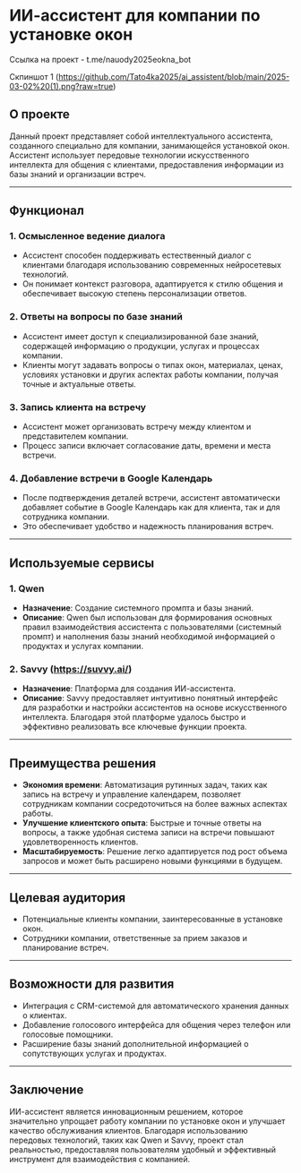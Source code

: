 # ИИ-ассистент для компании по установке окон

Ссылка на проект - t.me/nauody2025eokna_bot

Скпиншот 1 (https://github.com/Tato4ka2025/ai_assistent/blob/main/2025-03-02%20(1).png?raw=true)
## О проекте

Данный проект представляет собой интеллектуального ассистента, созданного специально для компании, занимающейся установкой окон. Ассистент использует передовые технологии искусственного интеллекта для общения с клиентами, предоставления информации из базы знаний и организации встреч.

---

## Функционал

### 1. **Осмысленное ведение диалога**
   - Ассистент способен поддерживать естественный диалог с клиентами благодаря использованию современных нейросетевых технологий.
   - Он понимает контекст разговора, адаптируется к стилю общения и обеспечивает высокую степень персонализации ответов.

### 2. **Ответы на вопросы по базе знаний**
   - Ассистент имеет доступ к специализированной базе знаний, содержащей информацию о продукции, услугах и процессах компании.
   - Клиенты могут задавать вопросы о типах окон, материалах, ценах, условиях установки и других аспектах работы компании, получая точные и актуальные ответы.

### 3. **Запись клиента на встречу**
   - Ассистент может организовать встречу между клиентом и представителем компании.
   - Процесс записи включает согласование даты, времени и места встречи.

### 4. **Добавление встречи в Google Календарь**
   - После подтверждения деталей встречи, ассистент автоматически добавляет событие в Google Календарь как для клиента, так и для сотрудника компании.
   - Это обеспечивает удобство и надежность планирования встреч.

---

## Используемые сервисы

### 1. **Qwen**
   - **Назначение**: Создание системного промпта и базы знаний.
   - **Описание**: Qwen был использован для формирования основных правил взаимодействия ассистента с пользователями (системный промпт) и наполнения базы знаний необходимой информацией о продуктах и услугах компании.

### 2. **Savvy (https://suvvy.ai/)**
   - **Назначение**: Платформа для создания ИИ-ассистента.
   - **Описание**: Savvy предоставляет интуитивно понятный интерфейс для разработки и настройки ассистентов на основе искусственного интеллекта. Благодаря этой платформе удалось быстро и эффективно реализовать все ключевые функции проекта.

---

## Преимущества решения

- **Экономия времени**: Автоматизация рутинных задач, таких как запись на встречу и управление календарем, позволяет сотрудникам компании сосредоточиться на более важных аспектах работы.
- **Улучшение клиентского опыта**: Быстрые и точные ответы на вопросы, а также удобная система записи на встречи повышают удовлетворенность клиентов.
- **Масштабируемость**: Решение легко адаптируется под рост объема запросов и может быть расширено новыми функциями в будущем.

---

## Целевая аудитория

- Потенциальные клиенты компании, заинтересованные в установке окон.
- Сотрудники компании, ответственные за прием заказов и планирование встреч.

---

## Возможности для развития

- Интеграция с CRM-системой для автоматического хранения данных о клиентах.
- Добавление голосового интерфейса для общения через телефон или голосовые помощники.
- Расширение базы знаний дополнительной информацией о сопутствующих услугах и продуктах.

---

## Заключение

ИИ-ассистент является инновационным решением, которое значительно упрощает работу компании по установке окон и улучшает качество обслуживания клиентов. Благодаря использованию передовых технологий, таких как Qwen и Savvy, проект стал реальностью, предоставляя пользователям удобный и эффективный инструмент для взаимодействия с компанией.
